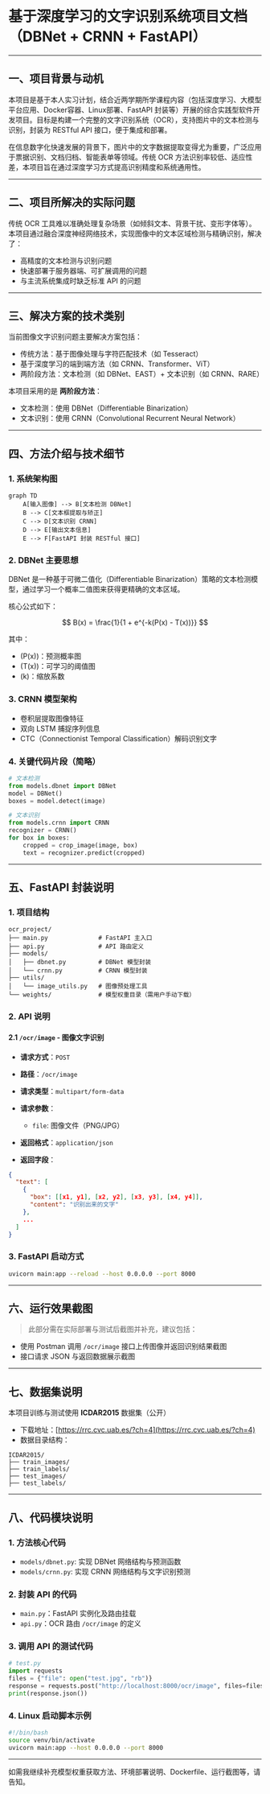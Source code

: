 # 基于深度学习的文字识别系统项目文档（DBNet + CRNN + FastAPI）

---

## 一、项目背景与动机

本项目是基于本人实习计划，结合近两学期所学课程内容（包括深度学习、大模型平台应用、Docker容器、Linux部署、FastAPI 封装等）开展的综合实践型软件开发项目。目标是构建一个完整的文字识别系统（OCR），支持图片中的文本检测与识别，封装为 RESTful API 接口，便于集成和部署。

在信息数字化快速发展的背景下，图片中的文字数据提取变得尤为重要，广泛应用于票据识别、文档归档、智能表单等领域。传统 OCR 方法识别率较低、适应性差，本项目旨在通过深度学习方式提高识别精度和系统通用性。

---

## 二、项目所解决的实际问题

传统 OCR 工具难以准确处理复杂场景（如倾斜文本、背景干扰、变形字体等）。本项目通过融合深度神经网络技术，实现图像中的文本区域检测与精确识别，解决了：

- 高精度的文本检测与识别问题
- 快速部署于服务器端、可扩展调用的问题
- 与主流系统集成时缺乏标准 API 的问题

---

## 三、解决方案的技术类别

当前图像文字识别问题主要解决方案包括：

- 传统方法：基于图像处理与字符匹配技术（如 Tesseract）
- 基于深度学习的端到端方法（如 CRNN、Transformer、ViT）
- 两阶段方法：文本检测（如 DBNet、EAST）+ 文本识别（如 CRNN、RARE）

本项目采用的是 **两阶段方法**：

- 文本检测：使用 DBNet（Differentiable Binarization）
- 文本识别：使用 CRNN（Convolutional Recurrent Neural Network）

---

## 四、方法介绍与技术细节

### 1. 系统架构图

```mermaid
graph TD
    A[输入图像] --> B[文本检测 DBNet]
    B --> C[文本框提取与矫正]
    C --> D[文本识别 CRNN]
    D --> E[输出文本信息]
    E --> F[FastAPI 封装 RESTful 接口]
```

### 2. DBNet 主要思想

DBNet 是一种基于可微二值化（Differentiable Binarization）策略的文本检测模型，通过学习一个概率二值图来获得更精确的文本区域。

核心公式如下：

$$
B(x) = \frac{1}{1 + e^{-k(P(x) - T(x))}} 
$$

其中：

- \(P(x)\)：预测概率图
- \(T(x)\)：可学习的阈值图
- \(k\)：缩放系数

### 3. CRNN 模型架构

- 卷积层提取图像特征
- 双向 LSTM 捕捉序列信息
- CTC（Connectionist Temporal Classification）解码识别文字

### 4. 关键代码片段（简略）

```python
# 文本检测
from models.dbnet import DBNet
model = DBNet()
boxes = model.detect(image)

# 文本识别
from models.crnn import CRNN
recognizer = CRNN()
for box in boxes:
    cropped = crop_image(image, box)
    text = recognizer.predict(cropped)
```

---

## 五、FastAPI 封装说明

### 1. 项目结构

```
ocr_project/
├── main.py              # FastAPI 主入口
├── api.py               # API 路由定义
├── models/
│   ├── dbnet.py         # DBNet 模型封装
│   └── crnn.py          # CRNN 模型封装
├── utils/
│   └── image_utils.py   # 图像预处理工具
└── weights/             # 模型权重目录（需用户手动下载）
```

### 2. API 说明

#### 2.1 `/ocr/image` - 图像文字识别

- **请求方式**：`POST`

- **路径**：`/ocr/image`

- **请求类型**：`multipart/form-data`

- **请求参数**：

  - `file`: 图像文件（PNG/JPG）

- **返回格式**：`application/json`

- **返回字段**：

```json
{
  "text": [
    {
      "box": [[x1, y1], [x2, y2], [x3, y3], [x4, y4]],
      "content": "识别出来的文字"
    },
    ...
  ]
}
```

### 3. FastAPI 启动方式

```bash
uvicorn main:app --reload --host 0.0.0.0 --port 8000
```

---

## 六、运行效果截图

> 此部分需在实际部署与测试后截图并补充，建议包括：

- 使用 Postman 调用 `/ocr/image` 接口上传图像并返回识别结果截图
- 接口请求 JSON 与返回数据展示截图

---

## 七、数据集说明

本项目训练与测试使用 **ICDAR2015** 数据集（公开）

- 下载地址：[https://rrc.cvc.uab.es/?ch=4](https://rrc.cvc.uab.es/?ch=4)
- 数据目录结构：

```
ICDAR2015/
├── train_images/
├── train_labels/
├── test_images/
├── test_labels/
```

---

## 八、代码模块说明

### 1. 方法核心代码

- `models/dbnet.py`: 实现 DBNet 网络结构与预测函数
- `models/crnn.py`: 实现 CRNN 网络结构与文字识别预测

### 2. 封装 API 的代码

- `main.py`：FastAPI 实例化及路由挂载
- `api.py`：OCR 路由 `/ocr/image` 的定义

### 3. 调用 API 的测试代码

```python
# test.py
import requests
files = {"file": open("test.jpg", "rb")}
response = requests.post("http://localhost:8000/ocr/image", files=files)
print(response.json())
```

### 4. Linux 启动脚本示例

```bash
#!/bin/bash
source venv/bin/activate
uvicorn main:app --host 0.0.0.0 --port 8000
```

---

如需我继续补充模型权重获取方法、环境部署说明、Dockerfile、运行截图等，请告知。

